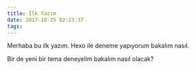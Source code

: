 ```yaml
---
title: İlk Yazım
date: 2017-10-25 02:23:37
tags:
---
```

Merhaba bu ilk yazım. Hexo ile deneme yapıyorum bakalım nasıl.

Bir de yeni bir tema deneyelim bakalım nasıl olacak?